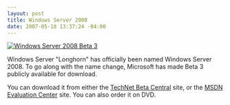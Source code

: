 ```yaml
---
layout: post
title: Windows Server 2008
date: 2007-05-18 13:37:24 -04:00
---
```


[![Windows Server 2008 Beta 3](http://www.microsoft.com/library/media/1033/windowsserver/longhorn/graphics/homepage/ItPro2008.gif)](http://www.microsoft.com/windowsserver2008/audsel.mspx)

Windows Server "Longhorn" has officially been named Windows Server 2008. To go along with the name change, Microsoft has made Beta 3 publicly available for download.

You can download it from either the [TechNet Beta Central](http://www.microsoft.com/technet/prodtechnol/beta/lhs/default.mspx) site, or the [MSDN Evaluation Center](http://msdn2.microsoft.com/evalcenter/bb383571.aspx) site. You can also order it on DVD.
